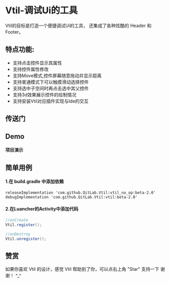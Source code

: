 # Vtil-调试Ui的工具

Vtil的目标是打造一个便捷调试Ui的工具，
还集成了各种炫酷的 Header 和 Footer。


## 特点功能:
 - 支持点击控件显示其属性
 - 支持控件属性修改
 - 支持Move模式,控件屏幕随意拖动并显示距离
 - 支持普通模式下可以触摸滑动选择控件
 - 支持选中子空间时再点击选中其父控件
 - 支持3d效果展示控件的绘制情况
 - 支持安装Vtil对应插件实现与Ide的交互

## 传送门


## Demo

#### 项目演示


## 简单用例
#### 1.在 build.gradle 中添加依赖
```
releaseImplementation 'com.github.QitLab.Vtil:vtil_no_op:beta-2.0'
debugImplementation 'com.github.QitLab.Vtil:vtil:beta-2.0'
```

#### 2.在Luancher的Activity中添加代码
```java
//onCreate
Vtil.register();

//onDestroy
Vtil.unregister();

```


## 赞赏

如果你喜欢 Vtil 的设计，感觉 Vtil 帮助到了你，可以点右上角 "Star" 支持一下 谢谢！ ^_^

